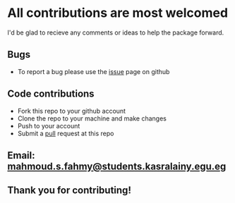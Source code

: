 # All contributions are most welcomed  

I'd be glad to recieve any comments or ideas to help the package forward.  

## Bugs  

* To report a bug please use the [issue](https://github.com/MahShaaban/pcr/issues) page on github  

## Code contributions  

* Fork this repo to your github account  
* Clone the repo to your machine and make changes  
* Push to your account  
* Submit a [pull](https://github.com/MahShaaban/pcr/pulls) request at this repo  
    
## Email: [mahmoud.s.fahmy@students.kasralainy.egu.eg](mahmoud.s.fahmy@students.kasralainy.egu.eg)  

## Thank you for contributing!  
